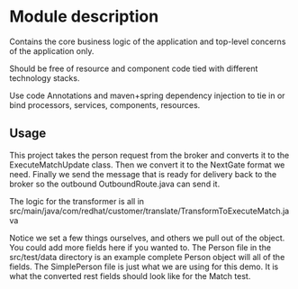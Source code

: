 # Module description

Contains the core business logic of the application and top-level concerns of the application only.

Should be free of resource and component code tied with different technology stacks. 

Use code Annotations and maven+spring dependency injection to tie in or bind processors, services, components, resources.  

## Usage

This project takes the person request from the broker and converts it to the ExecuteMatchUpdate class. Then we convert it to the NextGate format we need. Finally we send the message that is ready for delivery back to the broker so the outbound OutboundRoute.java can send it.

The logic for the transformer is all in src/main/java/com/redhat/customer/translate/TransformToExecuteMatch.java

Notice we set a few things ourselves, and others we pull out of the object. You could add more fields here if you wanted to. The Person file in the src/test/data directory is an example complete Person object will all of the fields. The SimplePerson file is just what we are using for this demo. It is what the converted rest fields should look like for the Match test.
